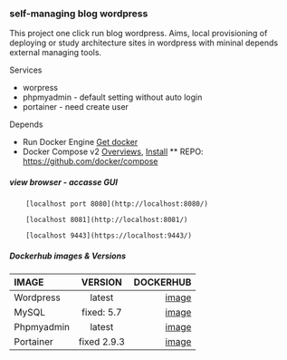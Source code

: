 ### self-managing blog wordpress
This project one click run blog wordpress. Aims, local provisioning of deploying or study architecture sites in wordpress with mininal depends external managing tools. 

Services
* worpress 
* phpmyadmin - default setting without auto login 
* portainer - need create user
 
Depends
* Run Docker Engine [Get docker](https://docs.docker.com/get-docker/)
* Docker Compose v2 [Overviews](https://docs.docker.com/compose/), [Install](https://docs.docker.com/compose/install/)
** REPO: <https://github.com/docker/compose>


##### view browser - accasse GUI

~~~Worpress
    [localhost port 8080](http://localhost:8080/)
~~~

~~~MYSQL client
    [localhost 8081](http://localhost:8081/)
~~~

~~~Managing containers
    [localhost 9443](https://localhost:9443/)
~~~

##### Dockerhub images & Versions

IMAGE | VERSION | DOCKERHUB |  
:--------- | :------: | ---------:
Wordpress | latest | [image](https://hub.docker.com/_/wordpress)
MySQL | fixed: 5.7 | [image](https://hub.docker.com/layers/library/mysql/5.7.40-debian/images/sha256-3d1cdc617796d5ca74e8274e3ca7e09fd1fa866c4cc212d50800ecefb91b1d0b?context=explore)
Phpmyadmin | latest | [image](https://hub.docker.com/layers/library/phpmyadmin/latest/images/sha256-7721ba6d00fac4aed3adb07cc9315fe38d9bbd478fe76f92e946e89e7f972f7d?context=explore)
Portainer | fixed 2.9.3 | [image](https://hub.docker.com/layers/portainer/portainer-ce/2.9.3-alpine/images/sha256-b48f5ca18b9d3d184fbf02915342094a83acf774b3b9d67cbb51e4de0bc975c4?context=explore)
